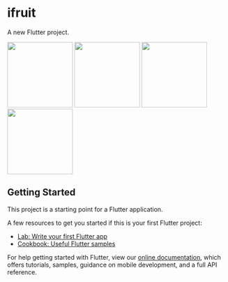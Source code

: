 # ifruit

A new Flutter project.


<img src="https://user-images.githubusercontent.com/15108480/158590303-33864b01-4188-40f1-85d9-db922db05e64.png" width="150">
<img src="https://user-images.githubusercontent.com/15108480/158590418-32aa5d11-7c73-466b-8a42-f0afadd1ba7c.jpg" width="150">
<img src="https://user-images.githubusercontent.com/15108480/158590424-1f2af7c0-fd06-4b54-a7cb-1dfa2d3fd9a0.jpg" width="150">
<img src="https://user-images.githubusercontent.com/15108480/158590426-761f5425-ec5e-45e0-a4ab-d5249ad78dc3.jpg" width="150">

## Getting Started

This project is a starting point for a Flutter application.

A few resources to get you started if this is your first Flutter project:

- [Lab: Write your first Flutter app](https://flutter.dev/docs/get-started/codelab)
- [Cookbook: Useful Flutter samples](https://flutter.dev/docs/cookbook)

For help getting started with Flutter, view our
[online documentation](https://flutter.dev/docs), which offers tutorials,
samples, guidance on mobile development, and a full API reference.
